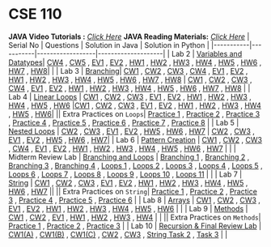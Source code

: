 # CSE 110
**JAVA Video Tutorials :** _[Click Here](https://youtube.com/playlist?list=PLr9he3UyIy3m2NRgvzXIB3yp0LMvEWktj&si=Fdi_lR1jw0zYLDRe)_
**JAVA Reading Materials:** _[Click Here](https://github.com/ari-yan7/CSE-110/blob/main/Reading%20Materials/Java%20Lecture%20Notes.pdf?raw=true)_
| Serial No | Questions | Solution in Java | Solution in Python |
|-----------|-----------|------------------|--------------------|
| Lab 2 | [Variables and Datatypes](https://github.com/ari-yan7/CSE-110/blob/main/Lab%202/Assignment%202-%20Variables%20and%20Datatypes.pdf)| [CW4](https://github.com/ari-yan7/CSE-110/blob/main/Lab%202/Lab2_CW4.java) , [CW5](https://github.com/ari-yan7/CSE-110/blob/main/Lab%202/Lab2_CW5.java) , [EV1](https://github.com/ari-yan7/CSE-110/blob/main/Lab%202/Lab2_EV1.java) , [EV2](https://github.com/ari-yan7/CSE-110/blob/main/Lab%202/Lab2_EV2.java) , [HW1](https://github.com/ari-yan7/CSE-110/blob/main/Lab%202/Lab2_HW1.java) , [HW2](https://github.com/ari-yan7/CSE-110/blob/main/Lab%202/Lab2_HW2.java) , [HW3](https://github.com/ari-yan7/CSE-110/blob/main/Lab%202/Lab2_HW3.java) , [HW4](https://github.com/ari-yan7/CSE-110/blob/main/Lab%202/Lab2_HW4.java) , [HW5](https://github.com/ari-yan7/CSE-110/blob/main/Lab%202/Lab2_HW5.java) , [HW6](https://github.com/ari-yan7/CSE-110/blob/main/Lab%202/Lab2_HW6.java) , [HW7](https://github.com/ari-yan7/CSE-110/blob/main/Lab%202/Lab2_HW7.java) , [HW8](https://github.com/ari-yan7/CSE-110/blob/main/Lab%202/Lab2_HW8.java)| |
| Lab 3 | [Branching](https://github.com/ari-yan7/CSE-110/blob/main/Lab%203/Assignment%203-%20Branching.pdf)| [CW1](https://github.com/ari-yan7/CSE-110/blob/main/Lab%203/Lab3_CW1.java) , [CW2](https://github.com/ari-yan7/CSE-110/blob/main/Lab%203/Lab3_CW2.java) , [CW3](https://github.com/ari-yan7/CSE-110/blob/main/Lab%203/Lab3_CW3.java) , [CW4](https://github.com/ari-yan7/CSE-110/blob/main/Lab%203/Lab3_CW4.java) , [EV1](https://github.com/ari-yan7/CSE-110/blob/main/Lab%203/Lab3_EV1.java) , [EV2](https://github.com/ari-yan7/CSE-110/blob/main/Lab%203/Lab3_EV2.java) , [HW1](https://github.com/ari-yan7/CSE-110/blob/main/Lab%203/Lab3_HW1.java) , [HW2](https://github.com/ari-yan7/CSE-110/blob/main/Lab%203/Lab3_HW2.java) , [HW3](https://github.com/ari-yan7/CSE-110/blob/main/Lab%203/Lab3_HW3.java) , [HW4](https://github.com/ari-yan7/CSE-110/blob/main/Lab%203/Lab3_HW4.java) , [HW5](https://github.com/ari-yan7/CSE-110/blob/main/Lab%203/Lab3_HW5.java) , [HW6](https://github.com/ari-yan7/CSE-110/blob/main/Lab%203/Lab3_HW6.java) , [HW7](https://github.com/ari-yan7/CSE-110/blob/main/Lab%203/Lab3_HW7.java) , [HW8](https://github.com/ari-yan7/CSE-110/blob/main/Lab%203/Lab3_HW8.java) | [CW1](https://github.com/ari-yan7/CSE-110/blob/main/Lab%203/Solutions%20in%20Python/Lab3_CW1.py) , [CW2](https://github.com/ari-yan7/CSE-110/blob/main/Lab%203/Solutions%20in%20Python/Lab3_CW2.py) , [CW3](https://github.com/ari-yan7/CSE-110/blob/main/Lab%203/Solutions%20in%20Python/Lab3_CW3.py) , [CW4](https://github.com/ari-yan7/CSE-110/blob/main/Lab%203/Solutions%20in%20Python/Lab3_CW4.py) , [EV1](https://github.com/ari-yan7/CSE-110/blob/main/Lab%203/Solutions%20in%20Python/Lab3_EV1.py) , [EV2](https://github.com/ari-yan7/CSE-110/blob/main/Lab%203/Solutions%20in%20Python/Lab3_EV2.py) , [HW1](https://github.com/ari-yan7/CSE-110/blob/main/Lab%203/Solutions%20in%20Python/Lab3_HW1.py) , [HW2](https://github.com/ari-yan7/CSE-110/blob/main/Lab%203/Solutions%20in%20Python/Lab3_HW2.py) , [HW3](https://github.com/ari-yan7/CSE-110/blob/main/Lab%203/Solutions%20in%20Python/Lab3_HW3.py) , [HW4](https://github.com/ari-yan7/CSE-110/blob/main/Lab%203/Solutions%20in%20Python/Lab3_HW4.py) , [HW5](https://github.com/ari-yan7/CSE-110/blob/main/Lab%203/Solutions%20in%20Python/Lab3_HW5.py) , [HW6](https://github.com/ari-yan7/CSE-110/blob/main/Lab%203/Solutions%20in%20Python/Lab3_HW6.py) , [HW7](https://github.com/ari-yan7/CSE-110/blob/main/Lab%203/Solutions%20in%20Python/Lab3_HW7.py) , [HW8](https://github.com/ari-yan7/CSE-110/blob/main/Lab%203/Solutions%20in%20Python/Lab3_HW8.py) |
| Lab 4 | [Linear Loops](https://github.com/ari-yan7/CSE-110/blob/main/Lab%204/Assignment%204-%20Linear%20Loops.pdf) | [CW1](https://github.com/ari-yan7/CSE-110/blob/main/Lab%204/Lab4_CW1.java) , [CW2](https://github.com/ari-yan7/CSE-110/blob/main/Lab%204/Lab4_CW2.java) , [CW3](https://github.com/ari-yan7/CSE-110/blob/main/Lab%204/Lab4_CW3.java) , [EV1](https://github.com/ari-yan7/CSE-110/blob/main/Lab%204/Lab4_EV1.java) , [EV2](https://github.com/ari-yan7/CSE-110/blob/main/Lab%204/Lab4_EV2.java) , [HW1](https://github.com/ari-yan7/CSE-110/blob/main/Lab%204/Lab4_HW1.java) , [HW2](https://github.com/ari-yan7/CSE-110/blob/main/Lab%204/Lab4_HW2.java) , [HW3](https://github.com/ari-yan7/CSE-110/blob/main/Lab%204/Lab4_HW3.java) , [HW4](https://github.com/ari-yan7/CSE-110/blob/main/Lab%204/Lab4_HW4.java) , [HW5](https://github.com/ari-yan7/CSE-110/blob/main/Lab%204/Lab4_HW5.java) , [HW6](https://github.com/ari-yan7/CSE-110/blob/main/Lab%204/Lab4_HW6.java) |[CW1](https://github.com/ari-yan7/CSE-110/blob/main/Lab%204/Solution%20in%20Python/Lab4_CW1.py) , [CW2](https://github.com/ari-yan7/CSE-110/blob/main/Lab%204/Solution%20in%20Python/Lab4_CW2.py) , [CW3](https://github.com/ari-yan7/CSE-110/blob/main/Lab%204/Solution%20in%20Python/Lab4_CW3.py) , [EV1](https://github.com/ari-yan7/CSE-110/blob/main/Lab%204/Solution%20in%20Python/Lab4_EV1.py) , [EV2](https://github.com/ari-yan7/CSE-110/blob/main/Lab%204/Solution%20in%20Python/Lab4_EV2.py) , [HW1](https://github.com/ari-yan7/CSE-110/blob/main/Lab%204/Solution%20in%20Python/Lab4_HW1.py) , [HW2](https://github.com/ari-yan7/CSE-110/blob/main/Lab%204/Solution%20in%20Python/Lab4_HW2.py) , [HW3](https://github.com/ari-yan7/CSE-110/blob/main/Lab%204/Solution%20in%20Python/Lab4_HW3.py) , [HW4](https://github.com/ari-yan7/CSE-110/blob/main/Lab%204/Solution%20in%20Python/Lab4_HW4.py) , [HW5](https://github.com/ari-yan7/CSE-110/blob/main/Lab%204/Solution%20in%20Python/Lab4_HW5.py) , [HW6](https://github.com/ari-yan7/CSE-110/blob/main/Lab%204/Solution%20in%20Python/Lab4_HW6.py)|
|| Extra Practices on `Loops`| [Practice 1](https://github.com/ari-yan7/CSE-110/blob/main/Practice/Loop_Practice_1.java) , [Practice 2](https://github.com/ari-yan7/CSE-110/blob/main/Practice/Loop_Practice_2.java) , [Practice 3](https://github.com/ari-yan7/CSE-110/blob/main/Practice/Neso_Academy_Exercise_1.java) , [Practice 4](https://github.com/ari-yan7/CSE-110/blob/main/Practice/Neso_Academy_Exercise_2.java) , [Practice 5](https://github.com/ari-yan7/CSE-110/blob/main/Practice/Neso_Academy_Exercise_3.java) , [Practice 6](https://github.com/ari-yan7/CSE-110/blob/main/Practice/Neso_Academy_Exercise_4.java) , [Practice 7](https://github.com/ari-yan7/CSE-110/blob/main/Practice/Neso_Academy_Exercise_5.java) , [Practice 8](https://github.com/ari-yan7/CSE-110/blob/main/Practice/Neso_Academy_Exercise_6.java) | 
| Lab 5 | [Nested Loops](https://github.com/ari-yan7/CSE-110/blob/main/Lab%205/Assignment%205-Nested-Loops.pdf) | [CW2](https://github.com/ari-yan7/CSE-110/blob/main/Lab%205/Lab5_CW2.java) , [CW3](https://github.com/ari-yan7/CSE-110/blob/main/Lab%205/Lab5_CW3.java) , [EV1](https://github.com/ari-yan7/CSE-110/blob/main/Lab%205/Lab5_EV1.java) , [EV2](https://github.com/ari-yan7/CSE-110/blob/main/Lab%205/Lab5_EV2.java) , [HW5](https://github.com/ari-yan7/CSE-110/blob/main/Lab%205/Lab5_HW5.java) , [HW6](https://github.com/ari-yan7/CSE-110/blob/main/Lab%205/Lab5_HW6.java) , [HW7](https://github.com/ari-yan7/CSE-110/blob/main/Lab%205/Lab5_HW7.java) | [CW2](https://github.com/ari-yan7/CSE-110/blob/main/Lab%205/Solution%20in%20Python/Lab5_CW2.py) , [CW3](https://github.com/ari-yan7/CSE-110/blob/main/Lab%205/Solution%20in%20Python/Lab5_CW3.py) , [EV1](https://github.com/ari-yan7/CSE-110/blob/main/Lab%205/Solution%20in%20Python/Lab5_EV1.py) , [EV2](https://github.com/ari-yan7/CSE-110/blob/main/Lab%205/Solution%20in%20Python/Lab5_EV2.py) , [HW5](https://github.com/ari-yan7/CSE-110/blob/main/Lab%205/Solution%20in%20Python/Lab5_HW5.py) , [HW6](https://github.com/ari-yan7/CSE-110/blob/main/Lab%205/Solution%20in%20Python/Lab5_HW6.py) , [HW7](https://github.com/ari-yan7/CSE-110/blob/main/Lab%205/Solution%20in%20Python/Lab5_HW7.py)|
| Lab 6 | [Pattern Creation](https://github.com/ari-yan7/CSE-110/blob/main/Lab%206/Assignment%206-%20Pattern%20Creation.pdf) | [CW1](https://github.com/ari-yan7/CSE-110/blob/main/Lab%206/Lab6_CW1.java) , [CW2](https://github.com/ari-yan7/CSE-110/blob/main/Lab%206/Lab6_CW2.java) , [CW3](https://github.com/ari-yan7/CSE-110/blob/main/Lab%206/Lab6_CW3.java) , [CW4](https://github.com/ari-yan7/CSE-110/blob/main/Lab%206/Lab6_CW4.java) , [EV1](https://github.com/ari-yan7/CSE-110/blob/main/Lab%206/Lab6_EV1.java) , [EV2](https://github.com/ari-yan7/CSE-110/blob/main/Lab%206/Lab6_EV2.java) , [HW1](https://github.com/ari-yan7/CSE-110/blob/main/Lab%206/Lab6_HW1.java) , [HW2](https://github.com/ari-yan7/CSE-110/blob/main/Lab%206/Lab6_HW2.java) , [HW3](https://github.com/ari-yan7/CSE-110/blob/main/Lab%206/Lab6_HW3.java) , [HW4](https://github.com/ari-yan7/CSE-110/blob/main/Lab%206/Lab6_HW4.java) , [HW5](https://github.com/ari-yan7/CSE-110/blob/main/Lab%206/Lab6_HW5.java) , [HW6](https://github.com/ari-yan7/CSE-110/blob/main/Lab%206/Lab6_HW6.java) , [HW7](https://github.com/ari-yan7/CSE-110/blob/main/Lab%206/Lab6_HW7.java) | |
| Midterm Review Lab | [Branching and Loops](https://github.com/ari-yan7/CSE-110/blob/main/Midterm%20Review%20Lab/CSE110%20Midterm%20Review%20Lab.pdf) | [Branching 1](https://github.com/ari-yan7/CSE-110/blob/main/Midterm%20Review%20Lab/CSE110_Midterm_Review_Lab_BRANCHING_1.java) , [Branching 2](https://github.com/ari-yan7/CSE-110/blob/main/Midterm%20Review%20Lab/CSE110_Midterm_Review_Lab_BRANCHING_2.java) , [Branching 3](https://github.com/ari-yan7/CSE-110/blob/main/Midterm%20Review%20Lab/CSE110_Midterm_Review_Lab_BRANCHING_3.java) , [Branching 4](https://github.com/ari-yan7/CSE-110/blob/main/Midterm%20Review%20Lab/CSE110_Midterm_Review_Lab_BRANCHING_4.java) , [Loops 1](https://github.com/ari-yan7/CSE-110/blob/main/Midterm%20Review%20Lab/CSE110_Midterm_Review_Lab_loop_1.java) , [Loops 2](https://github.com/ari-yan7/CSE-110/blob/main/Midterm%20Review%20Lab/CSE110_Midterm_Review_Lab_loop_2.java) , [Loops 3](https://github.com/ari-yan7/CSE-110/blob/main/Midterm%20Review%20Lab/CSE110_Midterm_Review_Lab_loop_3.java) , [Loops 4](https://github.com/ari-yan7/CSE-110/blob/main/Midterm%20Review%20Lab/CSE110_Midterm_Review_Lab_loop_4.java) , [Loops 5](https://github.com/ari-yan7/CSE-110/blob/main/Midterm%20Review%20Lab/CSE110_Midterm_Review_Lab_loop_5.java) , [Loops 6](https://github.com/ari-yan7/CSE-110/blob/main/Midterm%20Review%20Lab/CSE110_Midterm_Review_Lab_loop_6.java) , [Loops 7](https://github.com/ari-yan7/CSE-110/blob/main/Midterm%20Review%20Lab/CSE110_Midterm_Review_Lab_loop_7.java) , [Loops 8](https://github.com/ari-yan7/CSE-110/blob/main/Midterm%20Review%20Lab/CSE110_Midterm_Review_Lab_loop_8.java) , [Loops 9](https://github.com/ari-yan7/CSE-110/blob/main/Midterm%20Review%20Lab/CSE110_Midterm_Review_Lab_loop_9.java) , [Loops 10](https://github.com/ari-yan7/CSE-110/blob/main/Midterm%20Review%20Lab/CSE110_Midterm_Review_Lab_loop_10.java) , [Loops 11](https://github.com/ari-yan7/CSE-110/blob/main/Midterm%20Review%20Lab/CSE110_Midterm_Review_Lab_loop_11.java) | |
| Lab 7 | [String](https://github.com/ari-yan7/CSE-110/blob/main/Lab%207/Assignment%207%20-%20String.docx.pdf) | [CW1](https://github.com/ari-yan7/CSE-110/blob/main/Lab%207/Lab7_CW1.java) , [CW2](https://github.com/ari-yan7/CSE-110/blob/main/Lab%207/Lab7_CW2.java) , [CW3](https://github.com/ari-yan7/CSE-110/blob/main/Lab%207/Lab7_CW3.java) , [EV1](https://github.com/ari-yan7/CSE-110/blob/main/Lab%207/Lab7_EV1.java) , [EV2](https://github.com/ari-yan7/CSE-110/blob/main/Lab%207/Lab7_EV2.java) , [HW1](https://github.com/ari-yan7/CSE-110/blob/main/Lab%207/Lab7_HW1.java) , [HW2](https://github.com/ari-yan7/CSE-110/blob/main/Lab%207/Lab7_HW2.java) , [HW3](https://github.com/ari-yan7/CSE-110/blob/main/Lab%207/lab7_HW3.java) , [HW4](https://github.com/ari-yan7/CSE-110/blob/main/Lab%207/lab7_HW4.java) , [HW5](https://github.com/ari-yan7/CSE-110/blob/main/Lab%207/Lab7_HW5.java) , [HW6](https://github.com/ari-yan7/CSE-110/blob/main/Lab%207/lab7_HW6.java) , [HW7](https://github.com/ari-yan7/CSE-110/blob/main/Lab%207/Lab7_HW7.java) ||
|| Extra Practices on `String`| [Practice 1](https://github.com/ari-yan7/CSE-110/blob/main/Practice/String_Practice_1.java) , [Practice 2](https://github.com/ari-yan7/CSE-110/blob/main/Practice/String_Practice_2.java) , [Practice 3](https://github.com/ari-yan7/CSE-110/blob/main/Practice/String_Practice_3.java) , [Practice 4](https://github.com/ari-yan7/CSE-110/blob/main/Practice/String_Practice_4.java) , [Practice 5](https://github.com/ari-yan7/CSE-110/blob/main/Practice/String_Practice_5.java) , [Practice 6](https://github.com/ari-yan7/CSE-110/blob/main/Practice/String_Practice_6.java) | 
| Lab 8 | [Arrays](https://github.com/ari-yan7/CSE-110/blob/main/Lab%208/Assignment%208-%20Arrays.docx.pdf) | [CW1](https://github.com/ari-yan7/CSE-110/blob/main/Lab%208/Lab8_CW1.java) , [CW2](https://github.com/ari-yan7/CSE-110/blob/main/Lab%208/Lab8_CW2.java) , [CW3](https://github.com/ari-yan7/CSE-110/blob/main/Lab%208/Lab8_CW3.java) , [EV1](https://github.com/ari-yan7/CSE-110/blob/main/Lab%208/Lab8_EV1.java) , [EV2](https://github.com/ari-yan7/CSE-110/blob/main/Lab%208/Lab8_EV2.java) , [HW1](https://github.com/ari-yan7/CSE-110/blob/main/Lab%208/Lab8_HW1.java) , [HW2](https://github.com/ari-yan7/CSE-110/blob/main/Lab%208/Lab8_HW2.java) , [HW3](https://github.com/ari-yan7/CSE-110/blob/main/Lab%208/Lab8_HW3.java) , [HW4](https://github.com/ari-yan7/CSE-110/blob/main/Lab%208/Lab8_HW4.java) , [HW5](https://github.com/ari-yan7/CSE-110/blob/main/Lab%208/Lab8_HW5.java) , [HW6](https://github.com/ari-yan7/CSE-110/blob/main/Lab%208/Lab8_HW6.java) | |
| Lab 9 | [Methods](https://github.com/ari-yan7/CSE-110/blob/main/Lab%209/Assignment%209-%20Methods.docx.pdf) | [CW1](https://github.com/ari-yan7/CSE-110/blob/main/Lab%209/Lab9_CW1.java) , [CW2](https://github.com/ari-yan7/CSE-110/blob/main/Lab%209/Lab9_CW2.java) , [EV1](https://github.com/ari-yan7/CSE-110/blob/main/Lab%209/Lab9_EV1.java) , [HW1](https://github.com/ari-yan7/CSE-110/blob/main/Lab%209/Lab9_HW1.java) , [HW2](https://github.com/ari-yan7/CSE-110/blob/main/Lab%209/Lab9_HW2.java) , [HW3](https://github.com/ari-yan7/CSE-110/blob/main/Lab%209/Lab9_HW3.java) , [HW4](https://github.com/ari-yan7/CSE-110/blob/main/Lab%209/Lab9_HW4.java) | |
|| Extra Practices on `Methods`| [Practice 1](https://github.com/ari-yan7/CSE-110/blob/main/Practice/Method_Practice_1.java) , [Practice 2](https://github.com/ari-yan7/CSE-110/blob/main/Practice/Method_Practice_2.java) , [Practice 3](https://github.com/ari-yan7/CSE-110/blob/main/Practice/Method_Practice_3.java) |
| Lab 10 | [Recursion & Final Review Lab](https://github.com/ari-yan7/CSE-110/blob/main/Lab%2010/Lab%2010-%20Recursion%20%26%20Final%20Review%20Lab%20%5BNo%20Submission%5D.pdf) | [CW1(A)](https://github.com/ari-yan7/CSE-110/blob/main/Lab%2010/Lab10_CW1_A.java) , [CW1(B)](https://github.com/ari-yan7/CSE-110/blob/main/Lab%2010/Lab10_CW1_B.java) , [CW1(C)](https://github.com/ari-yan7/CSE-110/blob/main/Lab%2010/Lab10_CW1_C.java) , [CW2](https://github.com/ari-yan7/CSE-110/blob/main/Lab%2010/Lab10_CW2.java) , [CW3](https://github.com/ari-yan7/CSE-110/blob/main/Lab%2010/Lab10_CW3.java) , [String Task 2](https://github.com/ari-yan7/CSE-110/blob/main/Lab%2010/Lab10_Strings_Task2.java) , [Task 3](https://github.com/ari-yan7/CSE-110/blob/main/Lab%2010/Lab10_Task3.java) | |
